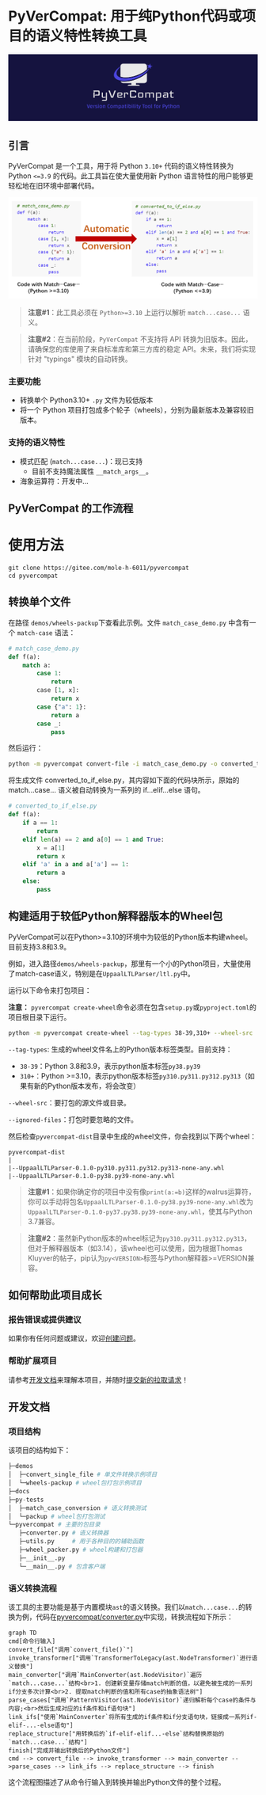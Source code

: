 PyVerCompat: 用于纯Python代码或项目的语义特性转换工具
================================================================================

![Logo](docs/pics/logo.png)

## 引言

PyVerCompat 是一个工具，用于将 Python `3.10+` 代码的语义特性转换为 Python `<=3.9` 的代码。此工具旨在使大量使用新 Python 语言特性的用户能够更轻松地在旧环境中部署代码。

![转换效果](docs/pics/conversion-effect.png)

> **注意#1**：此工具必须在 `Python>=3.10` 上运行以解析 `match...case...` 语义。

> **注意#2**：在当前阶段，`PyVerCompat` 不支持将 API 转换为旧版本。因此，请确保您的库使用了来自标准库和第三方库的稳定 API。未来，我们将实现针对 "typings" 模块的自动转换。

### 主要功能

- 转换单个 Python3.10+ `.py` 文件为较低版本
- 将一个 Python 项目打包成多个轮子（wheels），分别为最新版本及兼容较旧版本。

### 支持的语义特性

- 模式匹配 (`match...case...`)：现已支持
  - 目前不支持魔法属性 `__match_args__`。
- 海象运算符：开发中...

## PyVerCompat 的工作流程

# 使用方法

```zh
git clone https://gitee.com/mole-h-6011/pyvercompat
cd pyvercompat
```

## 转换单个文件

在路径 `demos/wheels-packup`下查看此示例。文件 `match_case_demo.py` 中含有一个 `match-case` 语法：
```python
# match_case_demo.py
def f(a):
    match a:
        case 1:
            return
        case [1, x]:
            return x
        case {"a": 1}:
            return a
        case _:
            pass
```

然后运行：

```sh
python -m pyvercompat convert-file -i match_case_demo.py -o converted_to_if_else.py --encoding utf8 
```

将生成文件 converted_to_if_else.py，其内容如下面的代码块所示，原始的 match...case... 语义被自动转换为一系列的 if...elif...else 语句。

```python
# converted_to_if_else.py
def f(a):
    if a == 1:
        return
    elif len(a) == 2 and a[0] == 1 and True:
        x = a[1]
        return x
    elif 'a' in a and a['a'] == 1:
        return a
    else:
        pass
```

## 构建适用于较低Python解释器版本的Wheel包

PyVerCompat可以在Python>=3.10的环境中为较低的Python版本构建wheel。目前支持3.8和3.9。

例如，进入路径`demos/wheels-packup`，那里有一个小的Python项目，大量使用了match-case语义，特别是在`UppaalLTLParser/ltl.py`中。

运行以下命令来打包项目：

**注意：** `pyvercompat create-wheel`命令必须在包含`setup.py`或`pyproject.toml`的项目根目录下运行。

```bash
python -m pyvercompat create-wheel --tag-types 38-39,310+ --wheel-src .\UppaalLTLParser\,.\README.md,.\setup.py --ignored-files .pyc
```

`--tag-types`: 生成的wheel文件名上的Python版本标签类型。目前支持：

- `38-39`：Python 3.8和3.9，表示python版本标签`py38.py39`
- `310+`：Python >=3.10，表示python版本标签`py310.py311.py312.py313`（如果有新的Python版本发布，将会改变）

`--wheel-src`：要打包的源文件或目录。

`--ignored-files`：打包时要忽略的文件。

然后检查`pyvercompat-dist`目录中生成的wheel文件，你会找到以下两个wheel：

```
pyvercompat-dist
|
|--UppaalLTLParser-0.1.0-py310.py311.py312.py313-none-any.whl
|--UppaalLTLParser-0.1.0-py38.py39-none-any.whl
```

> **注意#1**：如果你确定你的项目中没有像`print(a:=b)`这样的walrus运算符，你可以手动将包名`UppaalLTLParser-0.1.0-py38.py39-none-any.whl`改为`UppaalLTLParser-0.1.0-py37.py38.py39-none-any.whl`，使其与Python 3.7兼容。

> **注意#2**：虽然新Python版本的wheel标记为`py310.py311.py312.py313`，但对于解释器版本（如3.14），该wheel也可以使用，因为根据Thomas Kluyver的帖子，pip认为`py<VERSION>`标签与Python解释器>=VERSION兼容。

## 如何帮助此项目成长

### 报告错误或提供建议

如果你有任何问题或建议，欢迎[创建问题](https://github.com/hzyrc6011/pyvercompat/issues)。

### 帮助扩展项目

请参考[开发文档](#636562598)来理解本项目，并随时[提交新的拉取请求](https://github.com/hzyrc6011/pyvercompat/pulls)！


<div id="636562598"></div>

## 开发文档


### 项目结构

该项目的结构如下：

```python
├─demos
│  ├─convert_single_file # 单文件转换示例项目
│  └─wheels-packup # wheel包打包示例项目
├─docs
├─py-tests
│  ├─match_case_conversion # 语义转换测试
│  └─packup # wheel包打包测试
└─pyvercompat # 主要的包目录
   ├─converter.py # 语义转换器
   ├─utils.py     # 用于各种目的的辅助函数
   ├─wheel_packer.py # wheel构建和打包器
   ├─__init__.py 
   └─__main__.py # 包含客户端
```

### 语义转换流程

该工具的主要功能是基于内置模块`ast`的语义转换。我们以`match...case...`的转换为例，代码在[pyvercompat/converter.py](pyvercompat/converter.py)中实现，转换流程如下所示：

```mermaid
graph TD
cmd[命令行输入]
convert_file["调用`convert_file()`"]
invoke_transformer["调用`TransformerToLegacy(ast.NodeTransformer)`进行语义替换"]
main_converter["调用`MainConverter(ast.NodeVisitor)`遍历`match...case...`结构<br>1. 创建新变量存储match判断的值，以避免被生成的一系列if分支多次计算<br>2. 提取match判断的值和所有case的抽象语法树"]
parse_cases["调用`PatternVisitor(ast.NodeVisitor)`递归解析每个case的条件与内容;<br>然后生成对应的if条件和if语句块"]
link_ifs["使用`MainConverter`将所有生成的if条件和if分支语句块，链接成一系列if-elif-...-else语句"]
replace_structure["用转换后的`if-elif-elif...-else`结构替换原始的`match...case...`结构"]
finish["完成并输出转换后的Python文件"]
cmd --> convert_file --> invoke_transformer --> main_converter -->parse_cases --> link_ifs --> replace_structure --> finish
```

这个流程图描述了从命令行输入到转换并输出Python文件的整个过程。

